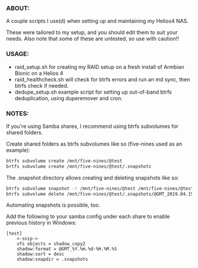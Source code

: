### ABOUT:
A couple scripts I use(d) when setting up and maintaining my Helios4 NAS.

These were tailored to my setup, and you should edit them to suit your needs. Also note that some of these are untested, so use with caution!!

### USAGE:
* raid_setup.sh for creating my RAID setup on a fresh install of Armbian Bionic on a Helios 4
* raid_healthcheck.sh will check for btrfs errors and run an md sync, then btrfs check if needed.
* dedupe_setup.sh example script for setting up out-of-band btrfs deduplication, using duperemover and cron.

### NOTES:
If you're using Samba shares, I recommend using btrfs subvolumes for shared folders.

Create shared folders as btrfs subvolumes like so (five-nines used as an example):
```bash
btrfs subvolume create /mnt/five-nines/@test
brtfs subvolume create /mnt/five-nines/@test/.snapshots
```

The .snapshot directory allows creating and deleting snapshots like so:
```bash
btrfs subvolume snapshot -r /mnt/five-nines/@test /mnt/five-nines/@test/.snapshots/@GMT_`date +%Y.%m.%d-%H.%M.%S`
btrfs subvolume delete /mnt/five-nines/@test/.snapshots/@GMT_2019.04.15-11.55.05
```

Automating snapshots is possible, too.

Add the following to your samba config under each share to enable previous history in Windows:
```
[test]
	<-snip->
	vfs objects = shadow_copy2
	shadow:format = @GMT_%Y.%m.%d-%H.%M.%S
	shadow:sort = desc
	shadow:snapdir = .snapshots
```
